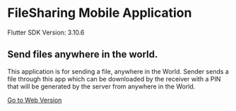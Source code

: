 # FileSharing Mobile Application

  Flutter SDK Version: 3.10.6

## Send files anywhere in the world.

<p>
This application is for sending a file, anywhere in the World. Sender sends a file through this app which can be downloaded by the receiver with a PIN that will be generated by the server from anywhere in the World.</p>


[Go to Web Version](https://filesharingbd.pythonanywhere.com/)

